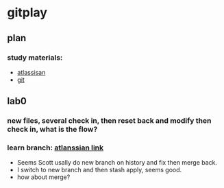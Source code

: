 # gitplay

## plan
### study materials:
* [atlassisan](https://www.atlassian.com/git/tutorials/saving-changes/git-commit)
* [git](https://git-scm.com/book/en/v2/Git-Branching-Basic-Branching-and-Merging)

## lab0
### new files, several check in, then reset back and modify then check in, what is the flow?

### learn branch: [atlanssian link](https://www.atlassian.com/git/tutorials/using-branches/git-branch)
* Seems Scott usally do new branch on history and fix then merge back.
* I switch to new branch and then stash apply, seems good.
* how about merge?
